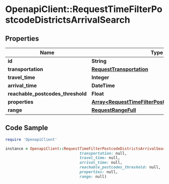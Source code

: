 # OpenapiClient::RequestTimeFilterPostcodeDistrictsArrivalSearch

## Properties

Name | Type | Description | Notes
------------ | ------------- | ------------- | -------------
**id** | **String** |  | 
**transportation** | [**RequestTransportation**](RequestTransportation.md) |  | 
**travel_time** | **Integer** |  | 
**arrival_time** | **DateTime** |  | 
**reachable_postcodes_threshold** | **Float** |  | 
**properties** | [**Array&lt;RequestTimeFilterPostcodeDistrictsProperty&gt;**](RequestTimeFilterPostcodeDistrictsProperty.md) |  | 
**range** | [**RequestRangeFull**](RequestRangeFull.md) |  | [optional] 

## Code Sample

```ruby
require 'OpenapiClient'

instance = OpenapiClient::RequestTimeFilterPostcodeDistrictsArrivalSearch.new(id: null,
                                 transportation: null,
                                 travel_time: null,
                                 arrival_time: null,
                                 reachable_postcodes_threshold: null,
                                 properties: null,
                                 range: null)
```


